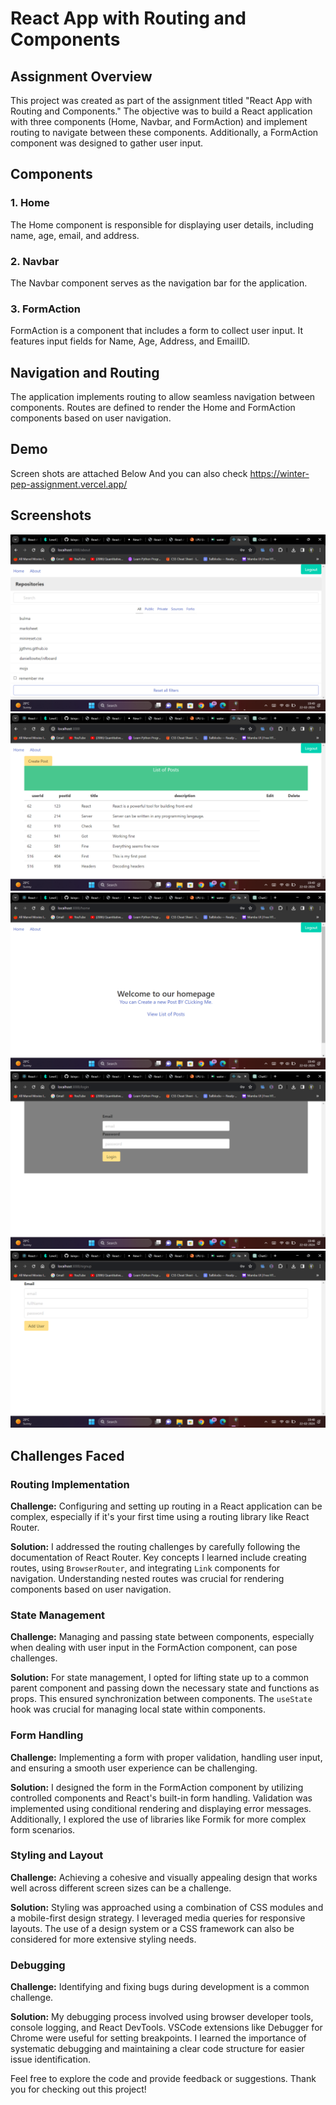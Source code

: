 # React App with Routing and Components

## Assignment Overview

This project was created as part of the assignment titled "React App with Routing and Components." The objective was to build a React application with three components (Home, Navbar, and FormAction) and implement routing to navigate between these components. Additionally, a FormAction component was designed to gather user input.

## Components

### 1. Home
The Home component is responsible for displaying user details, including name, age, email, and address.

### 2. Navbar
The Navbar component serves as the navigation bar for the application.

### 3. FormAction
FormAction is a component that includes a form to collect user input. It features input fields for Name, Age, Address, and EmailID.

## Navigation and Routing

The application implements routing to allow seamless navigation between components. Routes are defined to render the Home and FormAction components based on user navigation.




## Demo

Screen shots are attached Below And you can also check https://winter-pep-assignment.vercel.app/

## Screenshots

![Screenshot 1](./src/screenshots/one.png)
![Screenshot 2](./src/screenshots/two.png)
![Screenshot 3](./src/screenshots/three.png)
![Screenshot 4](./src/screenshots/four.png)
![Screenshot 4](./src/screenshots/five.png)



## Challenges Faced

### Routing Implementation

**Challenge:**
Configuring and setting up routing in a React application can be complex, especially if it's your first time using a routing library like React Router.

**Solution:**
I addressed the routing challenges by carefully following the documentation of React Router. Key concepts I learned include creating routes, using `BrowserRouter`, and integrating `Link` components for navigation. Understanding nested routes was crucial for rendering components based on user navigation.

### State Management

**Challenge:**
Managing and passing state between components, especially when dealing with user input in the FormAction component, can pose challenges.

**Solution:**
For state management, I opted for lifting state up to a common parent component and passing down the necessary state and functions as props. This ensured synchronization between components. The `useState` hook was crucial for managing local state within components.

### Form Handling

**Challenge:**
Implementing a form with proper validation, handling user input, and ensuring a smooth user experience can be challenging.

**Solution:**
I designed the form in the FormAction component by utilizing controlled components and React's built-in form handling. Validation was implemented using conditional rendering and displaying error messages. Additionally, I explored the use of libraries like Formik for more complex form scenarios.

### Styling and Layout

**Challenge:**
Achieving a cohesive and visually appealing design that works well across different screen sizes can be a challenge.

**Solution:**
Styling was approached using a combination of CSS modules and a mobile-first design strategy. I leveraged media queries for responsive layouts. The use of a design system or a CSS framework can also be considered for more extensive styling needs.

### Debugging

**Challenge:**
Identifying and fixing bugs during development is a common challenge.

**Solution:**
My debugging process involved using browser developer tools, console logging, and React DevTools. VSCode extensions like Debugger for Chrome were useful for setting breakpoints. I learned the importance of systematic debugging and maintaining a clear code structure for easier issue identification.



Feel free to explore the code and provide feedback or suggestions. Thank you for checking out this project!

